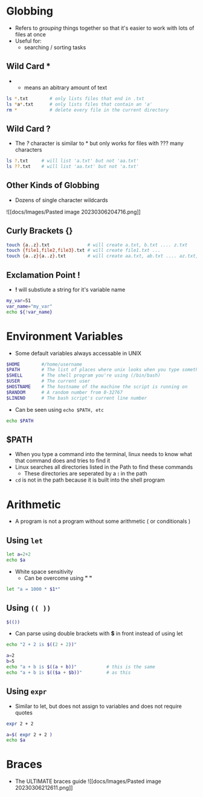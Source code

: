 # Globbing
- Refers to *grouping* things together so that it's easier to work with lots of files at once
- Useful for:
	- searching / sorting tasks

## Wild Card *

- * means an abitrary amount of text

```bash
ls *.txt        # only lists files that end in .txt
ls *a*.txt      # only lists files that contain an 'a'
rm *            # delete every file in the current directory
```

## Wild Card ?

- The *?* character is similar to * but only works for files with ??? many characters

```bash
ls ?.txt     # will list 'a.txt' but not 'aa.txt'
ls ??.txt    # will list 'aa.txt' but not 'a.txt'
```

## Other Kinds of Globbing
- Dozens of single character wildcards

![[docs/Images/Pasted image 20230306204716.png]]

## Curly Brackets {}

```bash
touch {a..z}.txt              # will create a.txt, b.txt .... z.txt
touch {file1,file2,file3}.txt # will create file1.txt ...
touch {a..z}{a..z}.txt        # will create aa.txt, ab.txt .... az.txt, zz.txt ....
```

## Exclamation Point !
- **!** will substiute a string for it's variable name

```bash
my_var=51 
var_name="my_var" 
echo ${!var_name}
```

# Environment Variables

- Some default variables always accessable in UNIX

```bash
$HOME        #/home/username
$PATH        # The list of places where unix looks when you type something
$SHELL       # The shell program you're using (/bin/bash)
$USER        # The current user
$HOSTNAME    # The hostname of the machine the script is running on 
$RANDOM      # A random number from 0-32767
$LINENO      # The bash script's current line number
```

- Can be seen using `echo $PATH, etc`

```bash
echo $PATH
```

## $PATH

- When you type a command into the terminal, linux needs to know what that command does and tries to find it
- Linux searches all directories listed in the Path to find these commands
	- These directories are seperated by a **:** in the path
- `cd` is not in the path because it is built into the shell program


# Arithmetic

- A program is not a program without some arithmetic ( or conditionals )

## Using `let`

```bash
let a=2+2
echo $a
```

- White space sensitivity
	- Can be overcome using **" "**

```bash
let "a = 1000 * $1*"
```

## Using ``(( ))``

```bash
$(())
```

- Can parse using double brackets with **$** in front instead of using let

```bash
echo "2 + 2 is $((2 + 2))"

a=2
b=5
echo "a + b is $((a + b))"           # this is the same
echo "a + b is $(($a + $b))"         # as this  
```

## Using `expr`

- Similar to let, but does not assign to variables and does not require quotes

```bash
expr 2 + 2

a=$( expr 2 + 2 )
echo $a
```

# Braces

- The ULTIMATE braces guide
![[docs/Images/Pasted image 20230306212611.png]]